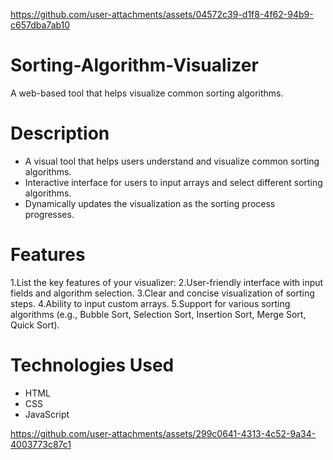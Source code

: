 

https://github.com/user-attachments/assets/04572c39-d1f8-4f62-94b9-c657dba7ab10

# Sorting-Algorithm-Visualizer

A web-based tool that helps visualize common sorting algorithms.

# Description
* A visual tool that helps users understand and visualize common sorting algorithms.
* Interactive interface for users to input arrays and select different sorting algorithms.
* Dynamically updates the visualization as the sorting process progresses.
# Features
1.List the key features of your visualizer:
2.User-friendly interface with input fields and algorithm selection.
3.Clear and concise visualization of sorting steps.
4.Ability to input custom arrays.
5.Support for various sorting algorithms (e.g., Bubble Sort, Selection Sort, Insertion Sort, Merge Sort, Quick Sort).

# Technologies Used
- HTML
- CSS
- JavaScript


https://github.com/user-attachments/assets/299c0641-4313-4c52-9a34-4003773c87c1


